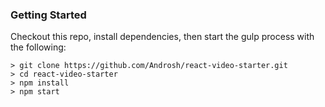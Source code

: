 ### Getting Started

Checkout this repo, install dependencies, then start the gulp process with the following:

```
> git clone https://github.com/Androsh/react-video-starter.git
> cd react-video-starter
> npm install
> npm start
```
